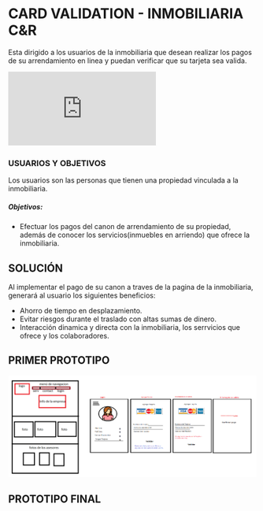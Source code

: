 #  CARD VALIDATION - INMOBILIARIA C&R

Esta dirigido a los usuarios de la inmobiliaria que desean realizar los pagos de su arrendamiento en linea y puedan verificar que su tarjeta sea valida.

![Proyecto Final](http://127.0.0.1:5500/src/index.html)

### USUARIOS Y OBJETIVOS
Los usuarios son las personas que tienen una propiedad vinculada a la inmobiliaria.

##### Objetivos:
- Efectuar los pagos del canon de arrendamiento de su propiedad, además de conocer los servicios(inmuebles en arriendo) que ofrece la inmobiliaria.

## SOLUCIÓN
Al implementar el pago de su canon a traves de la pagina de la inmobiliaria, generará al usuario los siguientes beneficios:
- Ahorro de tiempo en desplazamiento.
- Evitar riesgos durante el traslado con altas sumas de dinero.
- Interacción dinamica y directa con la inmobiliaria, los serrvicios que ofrece y los colaboradores.

## PRIMER PROTOTIPO
![Prototipo](../img/prototipo.png)


## PROTOTIPO FINAL




